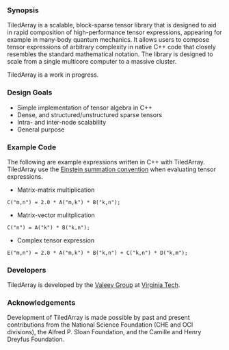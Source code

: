 ### Synopsis
TiledArray is a scalable, block-sparse tensor library that is designed to aid in rapid composition of high-performance tensor expressions, appearing for example in many-body quantum mechanics. It allows users to compose tensor expressions of arbitrary complexity in native C++ code that closely resembles the standard mathematical notation. The library is designed to scale from a single multicore computer to a massive cluster.

TiledArray is a work in progress.

### Design Goals
* Simple implementation of tensor algebra in C++
* Dense, and structured/unstructured sparse tensors
* Intra- and inter-node scalability
* General purpose

### Example Code
The following are example expressions written in C++ with TiledArray. TiledArray use the [Einstein summation convention](http://en.wikipedia.org/wiki/Einstein_notation) when evaluating tensor expressions.

* Matrix-matrix multiplication

```
C("m,n") = 2.0 * A("m,k") * B("k,n");
```

* Matrix-vector mulitplication

```
C("n") = A("k") * B("k,n");
```

* Complex tensor expression
 
```
E("m,n") = 2.0 * A("m,k") * B("k,n") + C("k,n") * D("k,m");
```

### Developers
TiledArray is developed by the [Valeev Group](http://www.files.chem.vt.edu/chem-dept/valeev/) at [Virginia Tech](http://www.vt.edu/).

### Acknowledgements
Development of TiledArray is made possible by past and present contributions from the National Science Foundation (CHE and OCI divisions), the Alfred P. Sloan Foundation, and the Camille and Henry Dreyfus Foundation.
